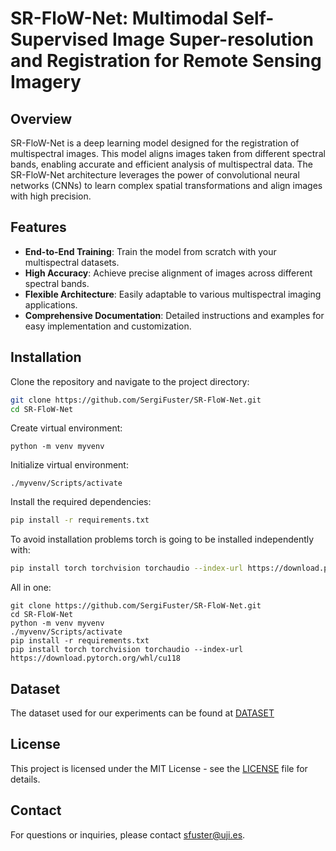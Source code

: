 # SR-FloW-Net: Multimodal Self-Supervised Image Super-resolution and Registration for Remote Sensing Imagery

## Overview

SR-FloW-Net is a deep learning model designed for the registration of multispectral images. This model aligns images taken from different spectral bands, enabling accurate and efficient analysis of multispectral data. The SR-FloW-Net architecture leverages the power of convolutional neural networks (CNNs) to learn complex spatial transformations and align images with high precision.

## Features

- **End-to-End Training**: Train the model from scratch with your multispectral datasets.
- **High Accuracy**: Achieve precise alignment of images across different spectral bands.
- **Flexible Architecture**: Easily adaptable to various multispectral imaging applications.
- **Comprehensive Documentation**: Detailed instructions and examples for easy implementation and customization.

## Installation

Clone the repository and navigate to the project directory:

```bash
git clone https://github.com/SergiFuster/SR-FloW-Net.git
cd SR-FloW-Net
```

Create virtual environment:
```
python -m venv myvenv
```

Initialize virtual environment:
```
./myvenv/Scripts/activate
```

Install the required dependencies:

```bash
pip install -r requirements.txt
```

To avoid installation problems torch is going to be installed independently with:
```bash
pip install torch torchvision torchaudio --index-url https://download.pytorch.org/whl/cu118
```

All in one:
```
git clone https://github.com/SergiFuster/SR-FloW-Net.git
cd SR-FloW-Net
python -m venv myvenv
./myvenv/Scripts/activate
pip install -r requirements.txt
pip install torch torchvision torchaudio --index-url https://download.pytorch.org/whl/cu118

```
## Dataset
The dataset used for our experiments can be found at [DATASET](https://ujies.sharepoint.com/sites/Z365-EVP/Documents%20compartits/Forms/AllItems.aspx?id=%2Fsites%2FZ365%2DEVP%2FDocuments%20compartits%2FPublic%2DData%2FS2%20S3%20DATASET%20FLOU%2DNET&p=true&ga=1)

## License

This project is licensed under the MIT License - see the [LICENSE](LICENSE) file for details.

## Contact

For questions or inquiries, please contact [sfuster@uji.es](mailto:sfuster@uji.es).
